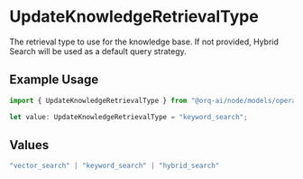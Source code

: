 # UpdateKnowledgeRetrievalType

The retrieval type to use for the knowledge base. If not provided, Hybrid Search will be used as a default query strategy.

## Example Usage

```typescript
import { UpdateKnowledgeRetrievalType } from "@orq-ai/node/models/operations";

let value: UpdateKnowledgeRetrievalType = "keyword_search";
```

## Values

```typescript
"vector_search" | "keyword_search" | "hybrid_search"
```